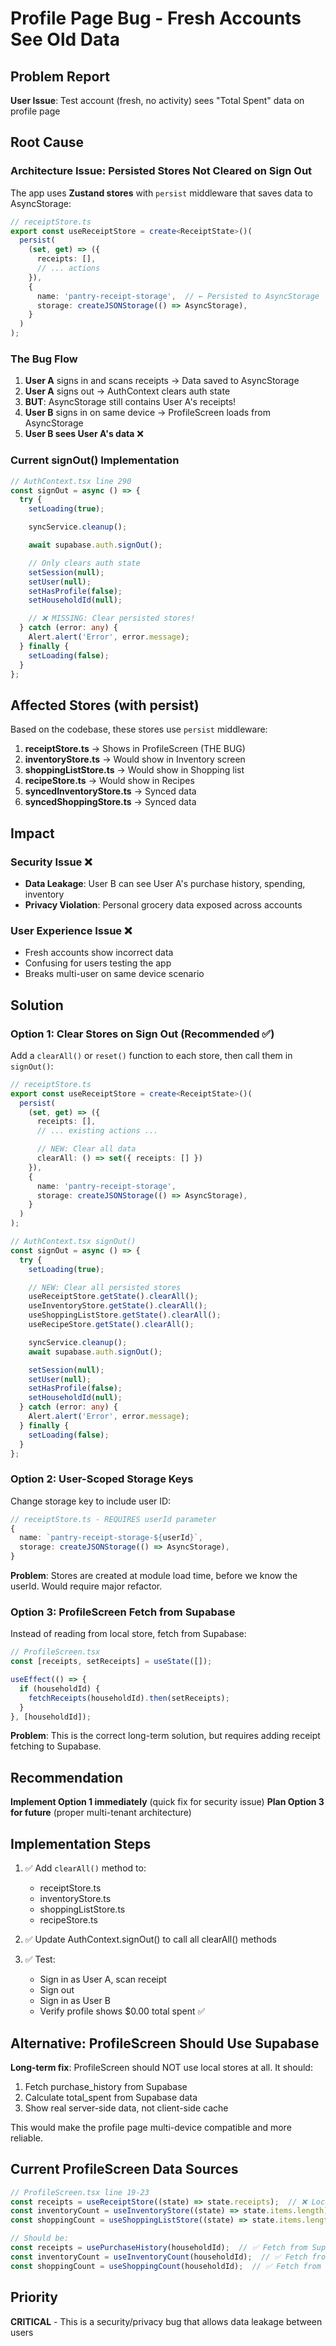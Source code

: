 # Profile Page Bug - Fresh Accounts See Old Data

## Problem Report

**User Issue**: Test account (fresh, no activity) sees "Total Spent" data on profile page

## Root Cause

### Architecture Issue: Persisted Stores Not Cleared on Sign Out

The app uses **Zustand stores** with `persist` middleware that saves data to AsyncStorage:

```typescript
// receiptStore.ts
export const useReceiptStore = create<ReceiptState>()(
  persist(
    (set, get) => ({
      receipts: [],
      // ... actions
    }),
    {
      name: 'pantry-receipt-storage',  // ← Persisted to AsyncStorage
      storage: createJSONStorage(() => AsyncStorage),
    }
  )
);
```

### The Bug Flow

1. **User A** signs in and scans receipts → Data saved to AsyncStorage
2. **User A** signs out → AuthContext clears auth state
3. **BUT**: AsyncStorage still contains User A's receipts!
4. **User B** signs in on same device → ProfileScreen loads from AsyncStorage
5. **User B sees User A's data** ❌

### Current signOut() Implementation

```typescript
// AuthContext.tsx line 290
const signOut = async () => {
  try {
    setLoading(true);

    syncService.cleanup();

    await supabase.auth.signOut();

    // Only clears auth state
    setSession(null);
    setUser(null);
    setHasProfile(false);
    setHouseholdId(null);

    // ❌ MISSING: Clear persisted stores!
  } catch (error: any) {
    Alert.alert('Error', error.message);
  } finally {
    setLoading(false);
  }
};
```

## Affected Stores (with persist)

Based on the codebase, these stores use `persist` middleware:

1. **receiptStore.ts** → Shows in ProfileScreen (THE BUG)
2. **inventoryStore.ts** → Would show in Inventory screen
3. **shoppingListStore.ts** → Would show in Shopping list
4. **recipeStore.ts** → Would show in Recipes
5. **syncedInventoryStore.ts** → Synced data
6. **syncedShoppingStore.ts** → Synced data

## Impact

### Security Issue ❌
- **Data Leakage**: User B can see User A's purchase history, spending, inventory
- **Privacy Violation**: Personal grocery data exposed across accounts

### User Experience Issue ❌
- Fresh accounts show incorrect data
- Confusing for users testing the app
- Breaks multi-user on same device scenario

## Solution

### Option 1: Clear Stores on Sign Out (Recommended ✅)

Add a `clearAll()` or `reset()` function to each store, then call them in `signOut()`:

```typescript
// receiptStore.ts
export const useReceiptStore = create<ReceiptState>()(
  persist(
    (set, get) => ({
      receipts: [],
      // ... existing actions ...

      // NEW: Clear all data
      clearAll: () => set({ receipts: [] })
    }),
    {
      name: 'pantry-receipt-storage',
      storage: createJSONStorage(() => AsyncStorage),
    }
  )
);
```

```typescript
// AuthContext.tsx signOut()
const signOut = async () => {
  try {
    setLoading(true);

    // NEW: Clear all persisted stores
    useReceiptStore.getState().clearAll();
    useInventoryStore.getState().clearAll();
    useShoppingListStore.getState().clearAll();
    useRecipeStore.getState().clearAll();

    syncService.cleanup();
    await supabase.auth.signOut();

    setSession(null);
    setUser(null);
    setHasProfile(false);
    setHouseholdId(null);
  } catch (error: any) {
    Alert.alert('Error', error.message);
  } finally {
    setLoading(false);
  }
};
```

### Option 2: User-Scoped Storage Keys

Change storage key to include user ID:

```typescript
// receiptStore.ts - REQUIRES userId parameter
{
  name: `pantry-receipt-storage-${userId}`,
  storage: createJSONStorage(() => AsyncStorage),
}
```

**Problem**: Stores are created at module load time, before we know the userId. Would require major refactor.

### Option 3: ProfileScreen Fetch from Supabase

Instead of reading from local store, fetch from Supabase:

```typescript
// ProfileScreen.tsx
const [receipts, setReceipts] = useState([]);

useEffect(() => {
  if (householdId) {
    fetchReceipts(householdId).then(setReceipts);
  }
}, [householdId]);
```

**Problem**: This is the correct long-term solution, but requires adding receipt fetching to Supabase.

## Recommendation

**Implement Option 1 immediately** (quick fix for security issue)
**Plan Option 3 for future** (proper multi-tenant architecture)

## Implementation Steps

1. ✅ Add `clearAll()` method to:
   - receiptStore.ts
   - inventoryStore.ts
   - shoppingListStore.ts
   - recipeStore.ts

2. ✅ Update AuthContext.signOut() to call all clearAll() methods

3. ✅ Test:
   - Sign in as User A, scan receipt
   - Sign out
   - Sign in as User B
   - Verify profile shows $0.00 total spent ✅

## Alternative: ProfileScreen Should Use Supabase

**Long-term fix**: ProfileScreen should NOT use local stores at all. It should:

1. Fetch purchase_history from Supabase
2. Calculate total_spent from Supabase data
3. Show real server-side data, not client-side cache

This would make the profile page multi-device compatible and more reliable.

## Current ProfileScreen Data Sources

```typescript
// ProfileScreen.tsx line 19-23
const receipts = useReceiptStore((state) => state.receipts);  // ❌ Local store
const inventoryCount = useInventoryStore((state) => state.items.length);  // ❌ Local store
const shoppingCount = useShoppingListStore((state) => state.items.length);  // ❌ Local store

// Should be:
const receipts = usePurchaseHistory(householdId);  // ✅ Fetch from Supabase
const inventoryCount = useInventoryCount(householdId);  // ✅ Fetch from Supabase
const shoppingCount = useShoppingCount(householdId);  // ✅ Fetch from Supabase
```

## Priority

**CRITICAL** - This is a security/privacy bug that allows data leakage between users
